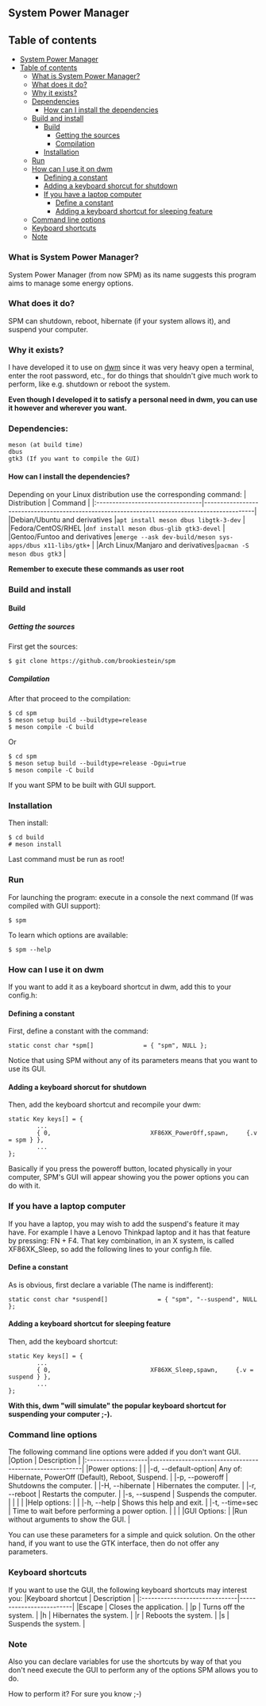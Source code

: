 ## System Power Manager
## Table of contents
- [System Power Manager](#system-power-manager)
- [Table of contents](#table-of-contents)
  - [What is System Power Manager?](#what-is-system-power-manager)
  - [What does it do?](#what-does-it-do)
  - [Why it exists?](#why-it-exists)
  - [Dependencies](#dependencies)
    - [How can I install the dependencies](#how-can-i-install-the-dependencies)
  - [Build and install](#build-and-install)
    - [Build](#build)
      - [Getting the sources](#getting-the-sources)
      - [Compilation](#compilation)
    - [Installation](#installation)
  - [Run](#run)
  - [How can I use it on dwm](#how-can-i-use-it-on-dwm)
    - [Defining a constant](#defining-a-constant)
    - [Adding a keyboard shorcut for shutdown](#adding-a-keyboard-shorcut-for-shutdown)
    - [If you have a laptop computer](#if-you-have-a-laptop-computer)
      - [Define a constant](#define-a-constant)
      - [Adding a keyboard shortcut for sleeping feature](#adding-a-keyboard-shortcut-for-sleeping-feature)
  - [Command line options](#command-line-options)
  - [Keyboard shortcuts](#keyboard-shortcuts)
  - [Note](#note)

### What is System Power Manager?
System Power Manager (from now SPM) as its name suggests this program aims to manage some energy options.

### What does it do?
SPM can shutdown, reboot, hibernate (if your system allows it), and suspend your computer.

### Why it exists?
I have developed it to use on [dwm](https://github.com/brookiestein/dwm)
since it was very heavy open a terminal, enter the root password, etc., for do
things that shouldn't give much work to perform, like e.g. shutdown or reboot the system.

**Even though I developed it to satisfy a personal need in dwm, you can use it however and wherever you want.**

### Dependencies:
```
meson (at build time)
dbus
gtk3 (If you want to compile the GUI)
```
#### How can I install the dependencies?
Depending on your Linux distribution use the corresponding command:
| Distribution                     | Command                                                                                      |
|:---------------------------------|----------------------------------------------------------------------------------------------|
|Debian/Ubuntu and derivatives     |`apt install meson dbus libgtk-3-dev`                                                         |
|Fedora/CentOS/RHEL                |`dnf install meson dbus-glib gtk3-devel`                                                      |
|Gentoo/Funtoo and derivatives     |`emerge --ask dev-build/meson sys-apps/dbus x11-libs/gtk+`                                    |
|Arch Linux/Manjaro and derivatives|`pacman -S meson dbus gtk3`                                                                   |

**Remember to execute these commands as user root**

### Build and install
#### Build
##### Getting the sources
First get the sources:
```
$ git clone https://github.com/brookiestein/spm
```
##### Compilation
After that proceed to the compilation:
```
$ cd spm
$ meson setup build --buildtype=release
$ meson compile -C build
```
Or
```
$ cd spm
$ meson setup build --buildtype=release -Dgui=true
$ meson compile -C build
```
If you want SPM to be built with GUI support.

### Installation
Then install:
```
$ cd build
# meson install 
```
Last command must be run as root!

### Run
For launching the program: execute in a console the next command (If was compiled with GUI support):
```
$ spm
```
To learn which options are available:
```
$ spm --help
```

### How can I use it on dwm
If you want to add it as a keyboard shortcut in dwm, add this to your config.h:

#### Defining a constant
First, define a constant with the command:
```
static const char *spm[]              = { "spm", NULL };
```
Notice that using SPM without any of its parameters means that you want to use its GUI.

#### Adding a keyboard shorcut for shutdown
Then, add the keyboard shortcut and recompile your dwm:
```
static Key keys[] = {
        ...
        { 0,                            XF86XK_PowerOff,spawn,     {.v = spm } },
        ...
};
```
Basically if you press the poweroff button, located physically in your computer, SPM's GUI
will appear showing you the power options you can do with it.

### If you have a laptop computer
If you have a laptop, you may wish to add the suspend's feature it may have.
For example I have a Lenovo Thinkpad laptop and it has that feature by pressing: FN + F4.
That key combination, in an X system, is called XF86XK_Sleep, so add the following lines
to your config.h file.

#### Define a constant
As is obvious, first declare a variable (The name is indifferent):
```
static const char *suspend[]              = { "spm", "--suspend", NULL };
```

#### Adding a keyboard shortcut for sleeping feature
Then, add the keyboard shortcut:
```
static Key keys[] = {
        ...
        { 0,                            XF86XK_Sleep,spawn,     {.v = suspend } },
        ...
};
```
**With this, dwm "will simulate" the popular keyboard shortcut for suspending your computer ;-).**

### Command line options
The following command line options were added if you don't want GUI.
|Option              | Description                                             |
|:-------------------|---------------------------------------------------------|
|Power options:      |                                                         |
|-d, --default-option| Any of: Hibernate, PowerOff (Default), Reboot, Suspend. |
|-p, --poweroff      | Shutdowns the computer.                                 |
|-H, --hibernate     | Hibernates the computer.                                |
|-r, --reboot        | Restarts the computer.                                  |
|-s, --suspend       | Suspends the computer.                                  |
|                    |                                                         |
|Help options:       |                                                         |
|-h, --help          | Shows this help and exit.                               |
|-t, --time=sec      | Time to wait before performing a power option.          |
|                                                                              |
|GUI Options:                                                                  |
|Run without arguments to show the GUI.                                        |

You can use these parameters for a simple and quick solution. On the other hand, 
if you want to use the GTK interface, then do not offer any parameters.

### Keyboard shortcuts
If you want to use the GUI, the following keyboard shortcuts may interest you:
|Keyboard shortcut              | Description             |
|:------------------------------|-------------------------|
|Escape                         | Closes the application. |
|p                              | Turns off the system.   |
|h                              | Hibernates the system.  |
|r                              | Reboots the system.     |
|s                              | Suspends the system.    |

### Note
Also you can declare variables for use the shortcuts by way of that you
don't need execute the GUI to perform any of the options SPM allows you to do.

How to perform it? For sure you know ;-)
